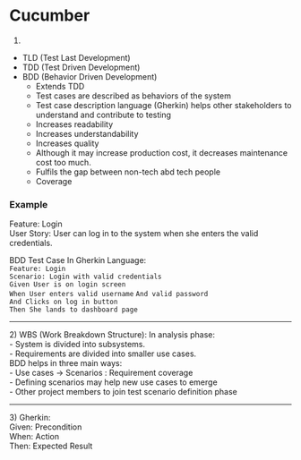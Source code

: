 # Cucumber
1)
- TLD (Test Last Development)
- TDD (Test Driven Development)
- BDD (Behavior Driven Development)
    - Extends TDD
    - Test cases are described as behaviors of the system
    - Test case description language (Gherkin) helps other stakeholders to understand and contribute to testing
    - Increases readability
    - Increases understandability
    - Increases quality
    - Although it may increase  production cost, it decreases maintenance cost too much.
    - Fulfils the gap between non-tech abd tech people
    - Coverage
### Example
Feature: Login <br>
User Story: User can log in to the system when she enters the valid credentials.

BDD Test Case In Gherkin Language: <br>
`Feature: Login`<br>
`Scenario: Login with valid credentials`<br>
`Given User is on login screen`<br>
`When User enters valid username`
`And valid password`<br>
`And Clicks on log in button`<br>
`Then She lands to dashboard page`<br>

<hr>
2) WBS (Work Breakdown Structure): In analysis phase:<br>
    - System is divided into subsystems.<br> 
    - Requirements are divided into smaller use cases.<br> 
BDD helps in three main ways:<br>
- Use cases -> Scenarios : Requirement coverage <br>
- Defining scenarios may help new use cases to emerge <br>
- Other project members to join test scenario definition phase
<hr>
3) Gherkin:<br>
Given: Precondition <br>
When: Action <br>
Then: Expected Result <br>


